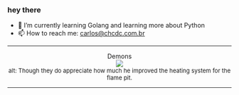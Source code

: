 ### hey there 

- :seedling: I’m currently learning Golang and learning more about Python
- :mailbox: How to reach me: carlos@chcdc.com.br


---


<!-- xkcd -->
<p align="center">Demons</br><img src=https://imgs.xkcd.com/comics/demons.png></br><font size =2>alt: Though they do appreciate how much he improved the heating system for the flame pit.</br></font></p></table></p> 


<!-- xkcd -->
---
